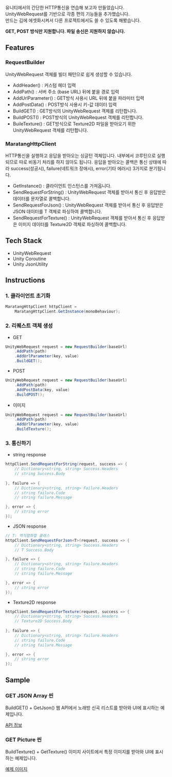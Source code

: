유니티에서의 간단한 HTTP통신을 연습해 보고자 만들었습니다.<br>
UnityWebRequest를 기반으로 각종 편의 기능들을 추가했습니다.<br>
만드는 김에 에셋화시켜서 다른 프로젝트에서도 쓸 수 있도록 해봤습니다.<br>

**GET, POST 방식만 지원합니다. 파일 송신은 지원하지 않습니다.**

## Features
### RequestBuilder
UnityWebRequest 객체를 빌더 패턴으로 쉽게 생성할 수 있습니다.

- AddHeader() : 커스텀 헤더 입력
- AddPath() : 서버 주소 (base URL) 뒤에 붙을 경로 입력
- AddUrlParameter() : GET방식 사용시 URL 뒤에 붙을 파라미터 입력
- AddPostData() : POST방식 사용시 키-값 데이터 입력
- BuildGET() : GET방식의 UnityWebRequest 객체를 리턴합니다.
- BuildPOST() : POST방식의 UnityWebRequest 객체를 리턴합니다.
- BuileTexture() : GET방식으로 Texture2D 파일을 받아오기 위한 UnityWebRequest 객체를 리턴합니다.

### MaratangHttpClient
HTTP통신을 실행하고 응답을 받아오는 싱글턴 객체입니다. 내부에서 코루틴으로 실행되므로 따로 비동기 처리를 하지 않아도 됩니다. 응답을 받아오는 콜백은 통신 상태에 따라 success(성공시), failure(네트워크 장애시), error(기타 에러시) 3가지로 분기됩니다.

- GetInstance() : 클라이언트 인스턴스를 가져옵니다.
- SendRequestForString() : UnityWebRequest 객체를 받아서 통신 후 응답받은 데이터를 문자열로 콜백합니다.
- SendRequestForJson<T>() : UnityWebRequest 객체를 받아서 통신 후 응답받은 JSON 데이터를 T 객체로 파싱하여 콜백합니다.
- SendRequestForTexture() : UnityWebRequest 객체를 받아서 통신 후 응답받은 이미지 데이터를 Texture2D 객체로 파싱하여 콜백합니다.

## Tech Stack
* UnityWebRequest
* Unity Coroutine
* Unity JsonUtility

## Instructions
### 1. 클라이언트 초기화
```csharp
MaratangHttpClient httpClient = 
    MaratangHttpClient.GetInstance(monoBehaviour);
```

### 2. 리퀘스트 객체 생성
* GET
```csharp
UnityWebRequest request = new RequestBuilder(baseUrl)
    .AddPath(path)
    .AddUrlParameter(key, value)
    .BuildGET();
```

* POST
```csharp
UnityWebRequest request = new RequestBuilder(baseUrl)
    .AddPath(path)
    .AddPostData(key, value)
    .BuildPOST();
```

* 이미지
```csharp
UnityWebRequest request = new RequestBuilder(baseUrl)
    .AddPath(path)
    .AddUrlParameter(key, value)
    .BuildTexture();
```

### 3. 통신하기
* string response
```csharp
httpClient.SendRequestForString(request, success => {
    // Dictionary<string, string> Success.Headers
    // string Success.Body
    
}, failure => { 
    // Dictionary<string, string> Failure.Headers
    // string failure.Code
    // string failure.Message

}, error => { 
    // string error
});
```

* JSON response
```csharp
// T: 역직렬화할 클래스
httpClient.SendRequestForJson<T>(request, success => {
    // Dictionary<string, string> Success.Headers
    // T Success.Body

}, failure => { 
    // Dictionary<string, string> Failure.Headers
    // string failure.Code
    // string failure.Message

}, error => { 
    // string error
});
```

* Texture2D response
```csharp
httpClient.SendRequestForTexture(request, success => {
    // Dictionary<string, string> Success.Headers
    // Texture2D Success.Body
    
}, failure => { 
    // Dictionary<string, string> failure.Headers
    // string failure.Code
    // string failure.Message

}, error => { 
    // string error
});
```

## Sample
### GET JSON Array 씬
BuildGET() + GetJson<T>()
웹 API에서 노래방 신곡 리스트를 받아와 UI에 표시하는 예제입니다.

[API 정보](https://pureani.tistory.com/4997)

### GET Picture 씬
BuildTexture() + GetTexture()
이미지 사이트에서 특정 이미지를 받아와 UI에 표시하는 예제입니다.

[예제 이미지](https://cdn.pixabay.com/photo/2023/05/05/11/07/sweet-7972193_1280.jpg)